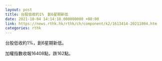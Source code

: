 ```yaml
---
layout: post
title: 台股低收約1%　創6星期新低
date: 2021-10-04 14:14:18.000000000 +08:00
link: https://news.rthk.hk/rthk/ch/component/k2/1613414-20211004.htm
categories: rthk
---
```


台股低收約1%，創6星期新低。

加權指數收報16408點，跌162點。
